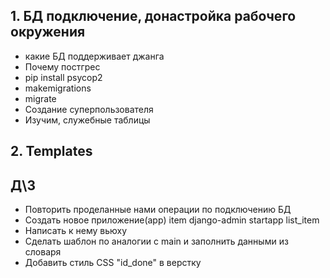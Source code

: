 ## 1.  БД подключение, донастройка рабочего окружения
- какие БД поддерживает джанга
- Почему постгрес
- pip install psycop2
- makemigrations
- migrate
- Создание суперпользователя
- Изучим, служебные таблицы
## 2. Templates

## Д\З
- Повторить проделанные нами операции по подключению БД
- Создать новое приложение(app) item
django-admin startapp list_item
- Написать к нему вьюху
-  Сделать шаблон по аналогии с main и заполнить данными из словаря
- Добавить стиль CSS "id_done" в верстку